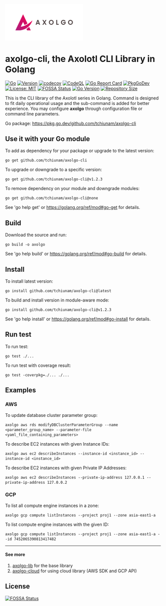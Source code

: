 <img src="images/axolgo-logo-transparent.png" width="50%" />

# axolgo-cli, the Axolotl CLI Library in Golang
[![Go](https://github.com/tchiunam/axolgo-cli/actions/workflows/go.yml/badge.svg)](https://github.com/tchiunam/axolgo-cli/actions/workflows/go.yml)
[![Version](https://img.shields.io/github/v/release/tchiunam/axolgo-cli?sort=semver)](https://github.com/tchiunam/axolgo-cli/releases)
[![codecov](https://codecov.io/gh/tchiunam/axolgo-cli/branch/main/graph/badge.svg?token=R38VYBN1AL)](https://codecov.io/gh/tchiunam/axolgo-cli)
[![CodeQL](https://github.com/tchiunam/axolgo-cli/actions/workflows/codeql-analysis.yml/badge.svg)](https://github.com/tchiunam/axolgo-cli/actions/workflows/codeql-analysis.yml)
[![Go Report Card](https://goreportcard.com/badge/github.com/tchiunam/axolgo-cli)](https://goreportcard.com/report/github.com/tchiunam/axolgo-cli)
[![PkgGoDev](https://pkg.go.dev/badge/github.com/tchiunam/axolgo-cli)](https://pkg.go.dev/github.com/tchiunam/axolgo-cli)
[![License: MIT](https://img.shields.io/badge/License-MIT-blue.svg)](https://opensource.org/licenses/MIT)
[![FOSSA Status](https://app.fossa.com/api/projects/custom%2B32310%2Fgithub.com%2Ftchiunam%2Faxolgo-cli.svg?type=shield)](https://app.fossa.com/projects/custom%2B32310%2Fgithub.com%2Ftchiunam%2Faxolgo-cli?ref=badge_shield)
[![Go Version](https://img.shields.io/github/go-mod/go-version/tchiunam/axolgo-cli)](https://github.com/tchiunam/axolgo-cli)
[![Repository Size](https://img.shields.io/github/repo-size/tchiunam/axolgo-cli.svg?label=Repo%20size)](https://github.com/tchiunam/axolgo-cli)

This is the CLI library of the Axolotl series in Golang. Command is 
designed to fit daily operational usage and the sub-command is 
added for better experience. You may configure **axolgo** through 
configuration file or command line parameters.

Go package: https://pkg.go.dev/github.com/tchiunam/axolgo-cli

## Use it with your Go module
To add as dependency for your package or upgrade to the latest version:
```
go get github.com/tchiunam/axolgo-cli
```

To upgrade or downgrade to a specific version:
```
go get github.com/tchiunam/axolgo-cli@v1.2.3
```

To remove dependency on your module and downgrade modules:
```
go get github.com/tchiunam/axolgo-cli@none
```

See 'go help get' or https://golang.org/ref/mod#go-get for details.

## Build
Download the source and run:
```
go build -o axolgo
```

See 'go help build' or https://golang.org/ref/mod#go-build for details.

## Install
To install latest version:
```
go install github.com/tchiunam/axolgo-cli@latest
```

To build and install version in module-aware mode:
```
go install github.com/tchiunam/axolgo-cli@v1.2.3
```

See 'go help install' or https://golang.org/ref/mod#go-install for details.

## Run test
To run test:
```
go test ./...
```

To run test with coverage result:
```
go test -coverpkg=./... ./...
```

## Examples
### AWS
To update database cluster parameter group:
```
axolgo aws rds modifyDBClusterParameterGroup --name <parameter_group_name> --parameter-file <yaml_file_containing_parameters>
```

To describe EC2 instances with given Instance IDs:
```
axolgo aws ec2 describeInstances --instance-id <instance_id> --instance-id <instance_id>
```

To describe EC2 instances with given Private IP Addresses:
```
axolgo aws ec2 describeInstances --private-ip-address 127.0.0.1 --private-ip-address 127.0.0.2
```
### GCP
To list all compute engine instances in a zone:
```
axolgo gcp compute listInstances --project proj1 --zone asia-east1-a
```

To list compute engine instances with the given ID:
```
axolgo gcp compute listInstances --project proj1 --zone asia-east1-a --id 7452065390813417482
```

---
#### See more  
1. [axolgo-lib](https://github.com/tchiunam/axolgo-lib) for the base library
2. [axolgo-cloud](https://github.com/tchiunam/axolgo-cloud) for using cloud library (AWS SDK and GCP API)

## License
[![FOSSA Status](https://app.fossa.com/api/projects/custom%2B32310%2Fgithub.com%2Ftchiunam%2Faxolgo-cli.svg?type=large)](https://app.fossa.com/projects/custom%2B32310%2Fgithub.com%2Ftchiunam%2Faxolgo-cli?ref=badge_large)